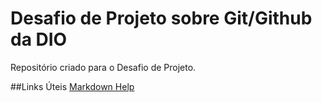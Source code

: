 # Desafio de Projeto sobre Git/Github da DIO
Repositório criado para o Desafio de Projeto.

##Links Úteis
[Markdown Help](https://www.markdownguide.org/basic-syntax/)